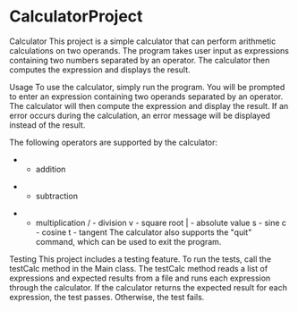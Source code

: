 # CalculatorProject
Calculator
This project is a simple calculator that can perform arithmetic calculations on two operands. The program takes user input as expressions containing two numbers separated by an operator. The calculator then computes the expression and displays the result.

Usage
To use the calculator, simply run the program. You will be prompted to enter an expression containing two operands separated by an operator. The calculator will then compute the expression and display the result. If an error occurs during the calculation, an error message will be displayed instead of the result.

The following operators are supported by the calculator:

+ - addition
- - subtraction
* - multiplication
/ - division
v - square root
| - absolute value
s - sine
c - cosine
t - tangent
The calculator also supports the "quit" command, which can be used to exit the program.

Testing
This project includes a testing feature. To run the tests, call the testCalc method in the Main class. The testCalc method reads a list of expressions and expected results from a file and runs each expression through the calculator. If the calculator returns the expected result for each expression, the test passes. Otherwise, the test fails.
